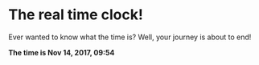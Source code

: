# The real time clock!

Ever wanted to know what the time is? Well, your journey is about to end!

**The time is Nov 14, 2017, 09:54**